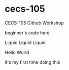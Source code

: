 # cecs-105
CECS-105 Github Workshop

beginner's code here

Liquid Liquid Liquid

Hello World

it's my first time doing this
